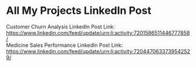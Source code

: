 # All My Projects LinkedIn Post 
Customer Churn Analysis LinkedIn Post Link: https://www.linkedin.com/feed/update/urn:li:activity:7201586511446777858/     
Medicine Sales Performance LinkedIn Post Link: https://www.linkedin.com/feed/update/urn:li:activity:7204470633739542529/
